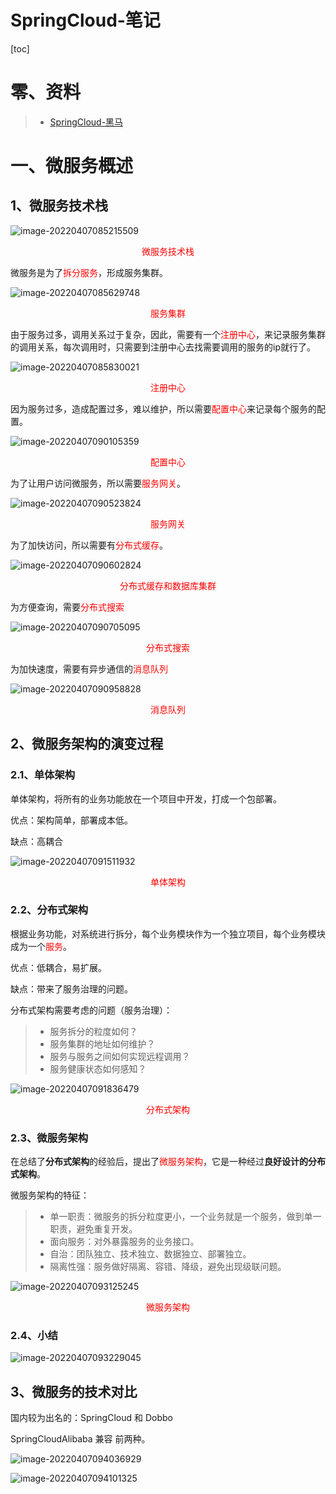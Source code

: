 

<h1>SpringCloud-笔记</h1>

[toc]



# 零、资料



> - [SpringCloud-黑马](https://www.bilibili.com/video/BV1LQ4y127n4?p=5)





# 一、微服务概述





## 1、微服务技术栈





![image-20220407085215509](https://cyw-imgbed.oss-cn-hangzhou.aliyuncs.com/img/image-20220407085215509.png)

<center style="color:red">微服务技术栈</center>





微服务是为了<font style="color:red;">拆分服务</font>，形成服务集群。

![image-20220407085629748](https://cyw-imgbed.oss-cn-hangzhou.aliyuncs.com/img/image-20220407085629748.png)

<center style="color:red">服务集群</center>



由于服务过多，调用关系过于复杂，因此，需要有一个<font style="color:red;">注册中心</font>，来记录服务集群的调用关系，每次调用时，只需要到注册中心去找需要调用的服务的ip就行了。

![image-20220407085830021](https://cyw-imgbed.oss-cn-hangzhou.aliyuncs.com/img/image-20220407085830021.png)

<center style="color:red">注册中心</center>



因为服务过多，造成配置过多，难以维护，所以需要<font style="color:red;">配置中心</font>来记录每个服务的配置。

![image-20220407090105359](https://cyw-imgbed.oss-cn-hangzhou.aliyuncs.com/img/image-20220407090105359.png)

<center style="color:red">配置中心</center>



为了让用户访问微服务，所以需要<font style="color:red;">服务网关</font>。

![image-20220407090523824](https://cyw-imgbed.oss-cn-hangzhou.aliyuncs.com/img/image-20220407090523824.png)

<center style="color:red">服务网关</center>



为了加快访问，所以需要有<font style="color:red;">分布式缓存</font>。

![image-20220407090602824](https://cyw-imgbed.oss-cn-hangzhou.aliyuncs.com/img/image-20220407090602824.png)

<center style="color:red">分布式缓存和数据库集群</center>



为方便查询，需要<font style="color:red;">分布式搜索</font>

![image-20220407090705095](https://cyw-imgbed.oss-cn-hangzhou.aliyuncs.com/img/image-20220407090705095.png)

<center style="color:red">分布式搜索</center>



为加快速度，需要有异步通信的<font style="color:red;">消息队列</font>

![image-20220407090958828](https://cyw-imgbed.oss-cn-hangzhou.aliyuncs.com/img/image-20220407090958828.png)

<center style="color:red">消息队列</center>





## 2、微服务架构的演变过程





### 2.1、单体架构



单体架构，将所有的业务功能放在一个项目中开发，打成一个包部署。

优点：架构简单，部署成本低。

缺点：高耦合



![image-20220407091511932](https://cyw-imgbed.oss-cn-hangzhou.aliyuncs.com/img/image-20220407091511932.png)

<center style="color:red">单体架构</center>



### 2.2、分布式架构



根据业务功能，对系统进行拆分，每个业务模块作为一个独立项目，每个业务模块成为一个<font style="color:red;">服务</font>。



优点：低耦合，易扩展。

缺点：带来了服务治理的问题。



分布式架构需要考虑的问题（服务治理）：

> - 服务拆分的粒度如何？
> - 服务集群的地址如何维护？
> - 服务与服务之间如何实现远程调用？
> - 服务健康状态如何感知？





![image-20220407091836479](https://cyw-imgbed.oss-cn-hangzhou.aliyuncs.com/img/image-20220407091836479.png)

<center style="color:red">分布式架构</center>



### 2.3、微服务架构



在总结了**分布式架构**的经验后，提出了<font style="color:red;">微服务架构</font>，它是一种经过**良好设计的分布式架构**。



微服务架构的特征：

> - 单一职责：微服务的拆分粒度更小，一个业务就是一个服务，做到单一职责，避免重复开发。
> - 面向服务：对外暴露服务的业务接口。
> - 自治：团队独立、技术独立、数据独立、部署独立。
> - 隔离性强：服务做好隔离、容错、降级，避免出现级联问题。



![image-20220407093125245](https://cyw-imgbed.oss-cn-hangzhou.aliyuncs.com/img/image-20220407093125245.png)

<center style="color:red">微服务架构</center>





### 2.4、小结

![image-20220407093229045](https://cyw-imgbed.oss-cn-hangzhou.aliyuncs.com/img/image-20220407093229045.png)



## 3、微服务的技术对比



国内较为出名的：SpringCloud 和 Dobbo



SpringCloudAlibaba 兼容 前两种。

![image-20220407094036929](https://cyw-imgbed.oss-cn-hangzhou.aliyuncs.com/img/image-20220407094036929.png)





![image-20220407094101325](https://cyw-imgbed.oss-cn-hangzhou.aliyuncs.com/img/image-20220407094101325.png)